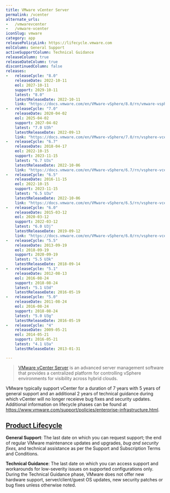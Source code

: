 ```yaml
---
title: VMware vCenter Server
permalink: /vcenter
alternate_urls:
-   /vmwarevcenter
-   /vmware-vcenter
iconSlug: vmware
category: app
releasePolicyLink: https://lifecycle.vmware.com
eolColumn: General Support
activeSupportColumn: Technical Guidance
releaseColumn: true
releaseDateColumn: true
discontinuedColumn: false
releases:
-   releaseCycle: "8.0"
    releaseDate: 2022-10-11
    eol: 2027-10-11
    support: 2029-10-11
    latest: "8.0"
    latestReleaseDate: 2022-10-11
    link: "https://docs.vmware.com/en/VMware-vSphere/8.0/rn/vmware-vsphere-80-release-notes/index.html"
-   releaseCycle: "7.0"
    releaseDate: 2020-04-02
    eol: 2025-04-02
    support: 2027-04-02
    latest: "7.0 U3h"
    latestReleaseDate: 2022-09-13
    link: "https://docs.vmware.com/en/VMware-vSphere/7.0/rn/vsphere-vcenter-server-70u3h-release-notes.html"
-   releaseCycle: "6.7"
    releaseDate: 2018-04-17
    eol: 2022-10-15
    support: 2023-11-15
    latest: "6.7 U3s"
    latestReleaseDate: 2022-10-06
    link: "https://docs.vmware.com/en/VMware-vSphere/6.7/rn/vsphere-vcenter-server-67u3s-release-notes.html"
-   releaseCycle: "6.5"
    releaseDate: 2016-11-15
    eol: 2022-10-15
    support: 2023-11-15
    latest: "6.5 U3u"
    latestReleaseDate: 2022-10-06
    link: "https://docs.vmware.com/en/VMware-vSphere/6.5/rn/vsphere-vcenter-server-65u3u-release-notes.html"
-   releaseCycle: "6.0"
    releaseDate: 2015-03-12
    eol: 2020-03-12
    support: 2022-03-12
    latest: "6.0 U3j"
    latestReleaseDate: 2019-09-12
    link: "https://docs.vmware.com/en/VMware-vSphere/6.0/rn/vsphere-vcenter-server-60u3j-release-notes.html"
-   releaseCycle: "5.5"
    releaseDate: 2013-09-19
    eol: 2018-09-19
    support: 2020-09-19
    latest: "5.5 U3k"
    latestReleaseDate: 2018-09-14
-   releaseCycle: "5.1"
    releaseDate: 2012-08-13
    eol: 2016-08-24
    support: 2018-08-24
    latest: "5.1 U3d"
    latestReleaseDate: 2016-05-19
-   releaseCycle: "5.0"
    releaseDate: 2011-08-24
    eol: 2016-08-24
    support: 2018-08-24
    latest: "5.0 U3g"
    latestReleaseDate: 2016-05-19
-   releaseCycle: "4"
    releaseDate: 2009-05-21
    eol: 2014-05-21
    support: 2016-05-21
    latest: "4.1 U3a"
    latestReleaseDate: 2013-01-31

---
```


> [VMware vCenter Server](https://www.vmware.com/products/vcenter.html) is an advanced server management software that provides a centralized platform for controlling vSphere environments for visibility across hybrid clouds.

VMware typically support vCenter for a duration of 7 years with 5 years of general support and an additional 2 years of technical guidance during which vCenter will no longer receieve bug fixes and security updates. Additional information on lifecycle phases can be found at <https://www.vmware.com/support/policies/enterprise-infrastructure.html>.

## [Product Lifecycle](https://lifecycle.vmware.com/)

**General Support**: The last date on which you can request support; the end of regular VMware maintenance updates and upgrades, _bug and security fixes,_ and technical assistance as per the Support and Subscription Terms and Conditions.

**Technical Guidance**: The last date on which you can access support and workarounds for low-severity issues on supported configurations only. During the Technical Guidance phase, VMware does not offer new hardware support, server/client/guest OS updates, new security patches or bug fixes unless otherwise noted.
